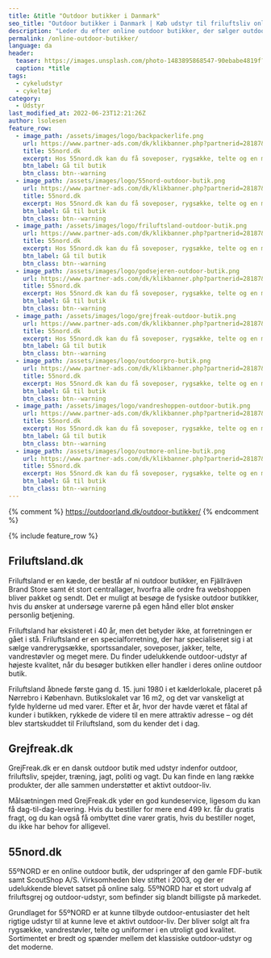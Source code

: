 ```yaml
---
title: &title "Outdoor butikker i Danmark"
seo_title: "Outdoor butikker i Danmark | Køb udstyr til friluftsliv online"
description: "Leder du efter online outdoor butikker, der sælger outdoor udstyr? Her finder du en oversigt over de bedste og mest populære online outdoor shops i Danmark, der sæller udstyr til frilufstliv."
permalink: /online-outdoor-butikker/
language: da
header:
  teaser: https://images.unsplash.com/photo-1483895868547-90ebabe4819f?ixlib=rb-1.2.1&ixid=MnwxMjA3fDB8MHxwaG90by1wYWdlfHx8fGVufDB8fHx8&auto=format&fit=crop&w=400&q=5
  caption: *title
tags:
  - cykeludstyr
  - cykeltøj
category:
  - Udstyr
last_modified_at: 2022-06-23T12:21:26Z
author: lsolesen
feature_row:
  - image_path: /assets/images/logo/backpackerlife.png
    url: https://www.partner-ads.com/dk/klikbanner.php?partnerid=28187&bannerid=65842
    title: 55nord.dk
    excerpt: Hos 55nord.dk kan du få soveposer, rygsække, telte og en masse andet friluftsudstyr.
    btn_label: Gå til butik
    btn_class: btn--warning
  - image_path: /assets/images/logo/55nord-outdoor-butik.png
    url: https://www.partner-ads.com/dk/klikbanner.php?partnerid=28187&bannerid=58661
    title: 55nord.dk
    excerpt: Hos 55nord.dk kan du få soveposer, rygsække, telte og en masse andet friluftsudstyr.
    btn_label: Gå til butik
    btn_class: btn--warning
  - image_path: /assets/images/logo/friluftsland-outdoor-butik.png
    url: https://www.partner-ads.com/dk/klikbanner.php?partnerid=28187&bannerid=52895
    title: 55nord.dk
    excerpt: Hos 55nord.dk kan du få soveposer, rygsække, telte og en masse andet friluftsudstyr.
    btn_label: Gå til butik
    btn_class: btn--warning
  - image_path: /assets/images/logo/godsejeren-outdoor-butik.png
    url: https://www.partner-ads.com/dk/klikbanner.php?partnerid=28187&bannerid=49371
    title: 55nord.dk
    excerpt: Hos 55nord.dk kan du få soveposer, rygsække, telte og en masse andet friluftsudstyr.
    btn_label: Gå til butik
    btn_class: btn--warning
  - image_path: /assets/images/logo/grejfreak-outdoor-butik.png
    url: https://www.partner-ads.com/dk/klikbanner.php?partnerid=28187&bannerid=53461
    title: 55nord.dk
    excerpt: Hos 55nord.dk kan du få soveposer, rygsække, telte og en masse andet friluftsudstyr.
    btn_label: Gå til butik
    btn_class: btn--warning
  - image_path: /assets/images/logo/outdoorpro-butik.png
    url: https://www.partner-ads.com/dk/klikbanner.php?partnerid=28187&bannerid=33612
    title: 55nord.dk
    excerpt: Hos 55nord.dk kan du få soveposer, rygsække, telte og en masse andet friluftsudstyr.
    btn_label: Gå til butik
    btn_class: btn--warning
  - image_path: /assets/images/logo/vandreshoppen-outdoor-butik.png
    url: https://www.partner-ads.com/dk/klikbanner.php?partnerid=28187&bannerid=39630
    title: 55nord.dk
    excerpt: Hos 55nord.dk kan du få soveposer, rygsække, telte og en masse andet friluftsudstyr.
    btn_label: Gå til butik
    btn_class: btn--warning
  - image_path: /assets/images/logo/outmore-online-butik.png
    url: https://www.partner-ads.com/dk/klikbanner.php?partnerid=28187&bannerid=44270
    title: 55nord.dk
    excerpt: Hos 55nord.dk kan du få soveposer, rygsække, telte og en masse andet friluftsudstyr.
    btn_label: Gå til butik
    btn_class: btn--warning
---
```




{% comment %}
https://outdoorland.dk/outdoor-butikker/
{% endcomment %}

{% include feature_row %}

## Friluftsland.dk

Friluftsland er en kæde, der består af ni outdoor butikker, en Fjällräven Brand Store samt ét stort centrallager, hvorfra alle ordre fra webshoppen bliver pakket og sendt. Det er muligt at besøge de fysiske outdoor butikker, hvis du ønsker at undersøge varerne på egen hånd eller blot ønsker personlig betjening.

Friluftsland har eksisteret i 40 år, men det betyder ikke, at forretningen er gået i stå. Friluftsland er en specialforretning, der har specialiseret sig i at sælge vandrerygsække, sportssandaler, soveposer, jakker, telte, vandrestøvler og meget mere. Du finder udelukkende outdoor-udstyr af højeste kvalitet, når du besøger butikken eller handler i deres online outdoor butik.

Friluftsland åbnede første gang d. 15. juni 1980 i et kælderlokale, placeret på Nørrebro i København.  Butikslokalet var 16 m2, og det var vanskeligt at fylde hylderne ud med varer. Efter et år, hvor der havde været et fåtal af kunder i butikken, rykkede de videre til en mere attraktiv adresse – og dét blev startskuddet til Friluftsland, som du kender det i dag.

## Grejfreak.dk

GrejFreak.dk er en dansk outdoor butik med udstyr indenfor outdoor, friluftsliv, spejder, træning, jagt, politi og vagt. Du kan finde en lang række produkter, der alle sammen understøtter et aktivt outdoor-liv.

Målsætningen med GrejFreak.dk yder en god kundeservice, ligesom du kan få dag-til-dag-levering. Hvis du bestiller for mere end 499 kr. får du gratis fragt, og du kan også få ombyttet dine varer gratis, hvis du bestiller noget, du ikke har behov for alligevel.

## 55nord.dk

55ºNORD er en online outdoor butik, der udspringer af den gamle FDF-butik samt ScoutShop A/S. Virksomheden blev stiftet i 2003, og der er udelukkende blevet satset på online salg. 55ºNORD har et stort udvalg af friluftsgrej og outdoor-udstyr, som befinder sig blandt billigste på markedet.

Grundlaget for 55ºNORD er at kunne tilbyde outdoor-entusiaster det helt rigtige udstyr til at kunne leve et aktivt outdoor-liv. Der bliver solgt alt fra rygsække, vandrestøvler, telte og uniformer i en utroligt god kvalitet. Sortimentet er bredt og spænder mellem det klassiske outdoor-udstyr og det moderne.
